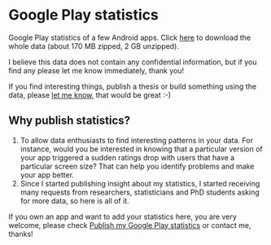 # Google Play statistics

Google Play statistics of a few Android apps. Click [here](https://github.com/nicolas-raoul/google-play-statistics/archive/master.zip) to download the whole data (about 170 MB zipped, 2 GB unzipped).

I believe this data does not contain any confidential information, but if you find any please let me know immediately, thank you!

If you find interesting things, publish a thesis or build something using the data, please [let me know](http://nrw.free.fr), that would be great :-)

## Why publish statistics?

1. To allow data enthusiasts to find interesting patterns in your data. For instance, would you be interested in knowing that a particular version of your app triggered a sudden ratings drop with users that have a particular screen size? That can help you identify problems and make your app better.
2. Since I started publishing insight about my statistics, I started receiving many requests from researchers, statisticians and PhD students asking for more data, so here is all of it.

If you own an app and want to add your statistics here, you are very welcome, please check [Publish my Google Play statistics](https://github.com/nicolas-raoul/publish-my-google-play-statistics) or contact me, thanks! 
